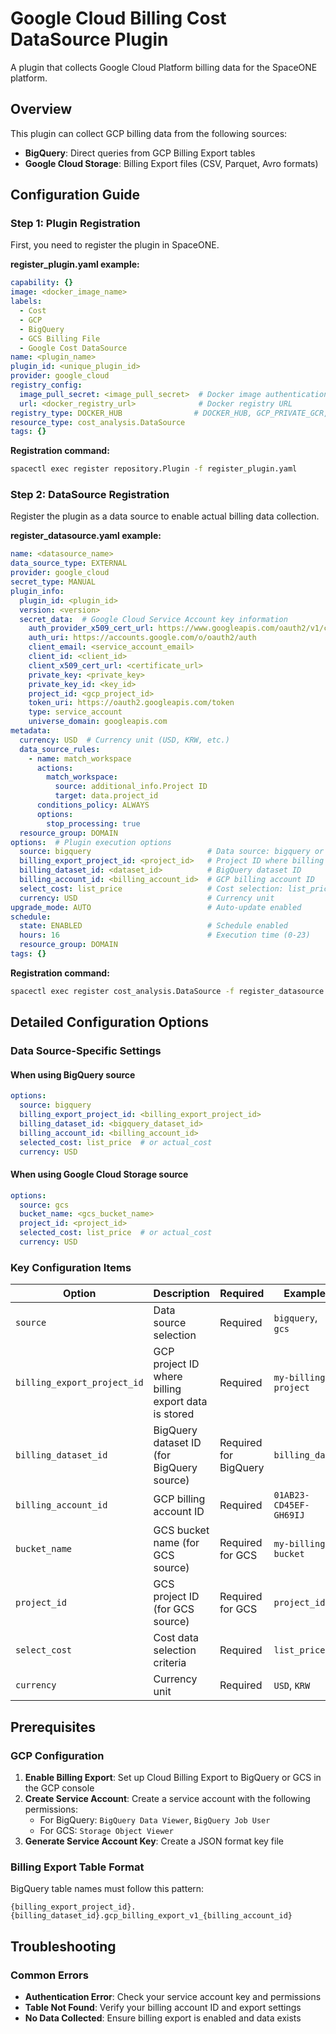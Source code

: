 # Google Cloud Billing Cost DataSource Plugin

A plugin that collects Google Cloud Platform billing data for the SpaceONE platform.

## Overview

This plugin can collect GCP billing data from the following sources:
- **BigQuery**: Direct queries from GCP Billing Export tables
- **Google Cloud Storage**: Billing Export files (CSV, Parquet, Avro formats)

## Configuration Guide

### Step 1: Plugin Registration

First, you need to register the plugin in SpaceONE.

**register_plugin.yaml example:**
```yaml
capability: {}
image: <docker_image_name>
labels:
  - Cost
  - GCP
  - BigQuery
  - GCS Billing File
  - Google Cost DataSource
name: <plugin_name>
plugin_id: <unique_plugin_id>
provider: google_cloud
registry_config:
  image_pull_secret: <image_pull_secret>  # Docker image authentication secret
  url: <docker_registry_url>              # Docker registry URL
registry_type: DOCKER_HUB                # DOCKER_HUB, GCP_PRIVATE_GCR, AWS_PRIVATE_ECR
resource_type: cost_analysis.DataSource
tags: {}
```

**Registration command:**
```bash
spacectl exec register repository.Plugin -f register_plugin.yaml
```

### Step 2: DataSource Registration

Register the plugin as a data source to enable actual billing data collection.

**register_datasource.yaml example:**
```yaml
name: <datasource_name>
data_source_type: EXTERNAL
provider: google_cloud
secret_type: MANUAL
plugin_info:
  plugin_id: <plugin_id>
  version: <version>
  secret_data:  # Google Cloud Service Account key information
    auth_provider_x509_cert_url: https://www.googleapis.com/oauth2/v1/certs
    auth_uri: https://accounts.google.com/o/oauth2/auth
    client_email: <service_account_email>
    client_id: <client_id>
    client_x509_cert_url: <certificate_url>
    private_key: <private_key>
    private_key_id: <key_id>
    project_id: <gcp_project_id>
    token_uri: https://oauth2.googleapis.com/token
    type: service_account
    universe_domain: googleapis.com
metadata:
  currency: USD  # Currency unit (USD, KRW, etc.)
  data_source_rules:
    - name: match_workspace
      actions:
        match_workspace:
          source: additional_info.Project ID
          target: data.project_id
      conditions_policy: ALWAYS
      options:
        stop_processing: true
  resource_group: DOMAIN
options:  # Plugin execution options
  source: bigquery                          # Data source: bigquery or gcs
  billing_export_project_id: <project_id>   # Project ID where billing export is stored
  billing_dataset_id: <dataset_id>          # BigQuery dataset ID
  billing_account_id: <billing_account_id>  # GCP billing account ID
  select_cost: list_price                   # Cost selection: list_price or actual_cost
  currency: USD                             # Currency unit
upgrade_mode: AUTO                          # Auto-update enabled
schedule:
  state: ENABLED                            # Schedule enabled
  hours: 16                                 # Execution time (0-23)
  resource_group: DOMAIN
tags: {}
```

**Registration command:**
```bash
spacectl exec register cost_analysis.DataSource -f register_datasource.yaml
```

## Detailed Configuration Options

### Data Source-Specific Settings

#### When using BigQuery source
```yaml
options:
  source: bigquery
  billing_export_project_id: <billing_export_project_id>
  billing_dataset_id: <bigquery_dataset_id>
  billing_account_id: <billing_account_id>
  selected_cost: list_price  # or actual_cost
  currency: USD
```

#### When using Google Cloud Storage source  
```yaml
options:
  source: gcs
  bucket_name: <gcs_bucket_name>
  project_id: <project_id>
  selected_cost: list_price  # or actual_cost
  currency: USD
```

### Key Configuration Items

| Option | Description | Required | Example |
|--------|-------------|----------|---------|
| `source` | Data source selection | Required | `bigquery`, `gcs` |
| `billing_export_project_id` | GCP project ID where billing export data is stored | Required | `my-billing-project` |
| `billing_dataset_id` | BigQuery dataset ID (for BigQuery source) | Required for BigQuery | `billing_data` |
| `billing_account_id` | GCP billing account ID | Required | `01AB23-CD45EF-GH69IJ` |
| `bucket_name` | GCS bucket name (for GCS source) | Required for GCS | `my-billing-bucket` |
| `project_id` | GCS project ID  (for GCS source) | Required for GCS | `project_id` |
| `select_cost` | Cost data selection criteria | Required | `list_price` |
| `currency` | Currency unit | Required | `USD`, `KRW` |

## Prerequisites

### GCP Configuration
1. **Enable Billing Export**: Set up Cloud Billing Export to BigQuery or GCS in the GCP console
2. **Create Service Account**: Create a service account with the following permissions:
   - For BigQuery: `BigQuery Data Viewer`, `BigQuery Job User`
   - For GCS: `Storage Object Viewer`
3. **Generate Service Account Key**: Create a JSON format key file

### Billing Export Table Format
BigQuery table names must follow this pattern:
```
{billing_export_project_id}.{billing_dataset_id}.gcp_billing_export_v1_{billing_account_id}
```

## Troubleshooting

### Common Errors
- **Authentication Error**: Check your service account key and permissions
- **Table Not Found**: Verify your billing account ID and export settings
- **No Data Collected**: Ensure billing export is enabled and data exists